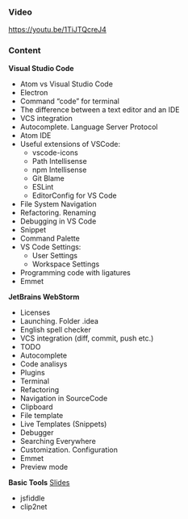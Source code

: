 
### Video 
https://youtu.be/1TiJTQcreJ4


### Content
__Visual Studio Code__

- Atom vs Visual Studio Code
- Electron
- Command “code” for terminal
- The difference between a text editor and an IDE
- VCS integration
- Autocomplete. Language Server Protocol
- Atom IDE
- Useful extensions of VSCode:
	- vscode-icons
	- Path Intellisense
	- npm Intellisense
	- Git Blame
	- ESLint
	- EditorConfig for VS Code
- File System Navigation
- Refactoring. Renaming
- Debugging in VS Code
- Snippet
- Command Palette
- VS Code Settings:
    - User Settings
    - Workspace Settings
- Programming code with ligatures
- Emmet

__JetBrains WebStorm__
- Licenses
- Launching. Folder .idea
- English spell checker
- VCS integration (diff, commit, push etc.) 
- TODO
- Autocomplete
- Code analisys
- Plugins
- Terminal
- Refactoring
- Navigation in SourceCode
- Clipboard
- File template
- Live Templates (Snippets)
- Debugger
- Searching Everywhere
- Customization. Configuration
- Emmet
- Preview mode

 __Basic Tools__ [Slides](http://dzmitry-varabei.github.io/front-end-course/lecture-0-basic-tools/basic_tools.pptx)	
 -  jsfiddle		
 -  clip2net
